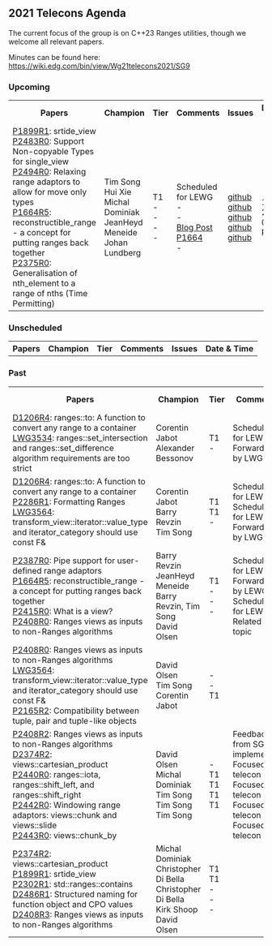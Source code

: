 ## 2021 Telecons Agenda

The current focus of the group is on C++23 Ranges utilities, though we welcome all relevant papers.

Minutes can be found here: https://wiki.edg.com/bin/view/Wg21telecons2021/SG9

### Upcoming

<table>
<tr>
<th>Papers
<th>Champion
<th>Tier
<th>Comments 
<th>Issues
<th>Date & Time

  
<tr>
<td><a href="https://isocpp.org/files/papers/P1899R1.html">P1899R1</a>: srtide_view
<br/><a href="https://wg21.link/p2483r0">P2483R0</a>: Support Non-copyable Types for single_view
<br/><a href="https://isocpp.org/files/papers/P2494R0.html">P2494R0</a>: Relaxing range adaptors to allow for move only types
<br/><a href="https://isocpp.org/files/papers/P1664R5.html">P1664R5</a>: reconstructible_range - a concept for putting ranges back together
<br/><a href="https://wg21.link/p2375r0">P2375R0</a>: Generalisation of nth_element to a range of nths (Time Permitting)
<td>Tim Song
<br/>Hui Xie
<br/>Michal Dominiak
<br/>JeanHeyd Meneide
<br/>Johan Lundberg
<td>T1
<br/>-
<br/>-
<br/>-
<br/>-
<td>Scheduled for LEWG
<br/>-
<br/>-
<br/><a href="https://thephd.dev/ranges-split-final-frontier-reconstructible">Blog Post P1664</a>
<br/>-
<td><a href="http://wg21.link/P1899/github">github</a>
<br/><a href="http://wg21.link/P2483/github">github</a>
<br/><a href="http://wg21.link/P2494/github">github</a>
<br/><a href="http://wg21.link/P2375/github">github</a>
<br/><a href="http://wg21.link/P1664/github">github</a>
<td>12-20<br/> 09:30 Pacific
  
</table>
  
### Unscheduled

<table>
<tr>
<th>Papers
<th>Champion
<th>Tier
<th>Comments 
<th>Issues
<th>Date & Time

<!---
<tr>
<td><a href="https://wg21.link/P2164">P2164R5</a>: views::enumerate
<td>Corentin Jabot
<td>T1
<td>
<td><a href="http://wg21.link/p2164/github">github</a>
<td>
  
Deffered by LEWG
<br/><a href="https://cplusplus.github.io/LWG/issue3534">LWG3534</a>: ranges::set_intersection and ranges::set_difference algorithm requirements are too strict
<br/><a href="http://wg21.link/LWG3534/github">github</a>
-->

</table>

### Past

<table>
<tr>
<th>Papers
<th>Champion
<th>Tier
<th>Comments 
<th>Issues
<th>Date & Time

<tr>
<td><a href="https://isocpp.org/files/papers/D1206R4.pdf">D1206R4</a>: ranges::to: A function to convert any range to a container
<br/><a href="https://cplusplus.github.io/LWG/issue3534">LWG3534</a>: ranges::set_intersection and ranges::set_difference algorithm requirements are too strict
<td>Corentin Jabot
<br/>Alexander Bessonov
<td>T1
<br/>-
<td>Scheduled for LEWG
<br/>Forwarded by LWG
<td><a href="http://wg21.link/P1206/github">github</a>
<br/><a href="http://wg21.link/LWG3534/github">github</a>
<td>06-14<br/> 09:30 Pacific


<tr>
<td><a href="https://isocpp.org/files/papers/D1206R4.pdf">D1206R4</a>: ranges::to: A function to convert any range to a container
<br/><a href="https://wg21.link/P2286">P2286R1</a>: Formatting Ranges
<br/><a href="https://wg21.link/LWG3564">LWG3564</a>: transform_view::iterator<true>::value_type and iterator_category should use const F&
<td>Corentin Jabot
<br/>Barry Revzin
<br/>Tim Song
<td>T1
<br/>T1
<br/>-
<td>Scheduled for LEWG
<br/>Scheduled for LEWG
<br/>Forwarded by LWG
<td><a href="http://wg21.link/P1206/github">github</a>
<br/><a href="http://wg21.link/P2286/github">github</a>
<br/><a href="http://wg21.link/LWG3564/github">github</a>
<td>07-12<br/> 09:30 Pacific
  
<tr>
<td><a href="https://wg21.link/P2387">P2387R0</a>: Pipe support for user-defined range adaptors
<br/><a href="https://isocpp.org/files/papers/P1664R5.html">P1664R5</a>: reconstructible_range - a concept for putting ranges back together
<br/><a href="https://wg21.link/P2415">P2415R0</a>: What is a view?
<br/><a href="https://wg21.link/P2408">P2408R0</a>: Ranges views as inputs to non-Ranges algorithms
<td>Barry Revzin
<br/>JeanHeyd Meneide
<br/>Barry Revzin, Tim Song
<br/>David Olsen
<td>T1
<br/>-
<br/>-
<br/>-
<td>Scheduled for LEWG
<br/>Forwarded by LEWG
<br/>Scheduled for LEWG
<br/>Related topic
<td><a href="http://wg21.link/p2387/github">github</a>
<br/><a href="http://wg21.link/p1664/github">github</a>
<br/><a href="http://wg21.link/p2415/github">github</a>
<br/><a href="http://wg21.link/p2408/github">github</a>
<td>08-09<br/> 09:30 Pacific

<tr>
<td><a href="https://wg21.link/P2408">P2408R0</a>: Ranges views as inputs to non-Ranges algorithms
<br/><a href="https://wg21.link/LWG3564">LWG3564</a>: transform_view::iterator<true>::value_type and iterator_category should use const F&
<br/><a href="https://wg21.link/P2165">P2165R2</a>: Compatibility between tuple, pair and tuple-like objects
<td>David Olsen
<br/>Tim Song
<br/>Corentin Jabot
<td>-
<br/>-
<br/>T1
<td>
<td><a href="http://wg21.link/p2408/github">github</a>
<br/><a href="https://github.com/cplusplus/papers/issues/1052">github</a>
<br/><a href="http://wg21.link/p2165/github">github</a>
<td>09-13<br/> 09:30 Pacific

<tr>
<td><a href="https://isocpp.org/files/papers/P2408R2.html">P2408R2</a>: Ranges views as inputs to non-Ranges algorithms
<br/><a href="https://wiki.edg.com/pub/Wg21telecons2021/SG9/D2374R2.html">D2374R2</a>: views::cartesian_product
<br/><a href="http://wg21.link/p2440">P2440R0</a>: ranges::iota, ranges::shift_left, and ranges::shift_right
<br/><a href="http://wg21.link/p2442">P2442R0</a>: Windowing range adaptors: views::chunk and views::slide
<br/><a href="http://wg21.link/p2443">P2443R0</a>: views::chunk_by
<td>David Olsen
<br/>Michal Dominiak
<br/>Tim Song
<br/>Tim Song
<br/>Tim Song
<td>-
<br/>T1
<br/>T1
<br/>T1
<br/>T1
<td>Feedback from SG9 implemented
<br/>Focused telecon
<br/>Focused telecon
<br/>Focused telecon
<br/>Focused telecon
<td><a href="http://wg21.link/p2408/github">github</a>
<br/><a href="http://wg21.link/p2374/github">github</a>
<br/><a href="http://wg21.link/p2440/github">github</a>
<br/><a href="http://wg21.link/p2442/github">github</a>
<br/><a href="http://wg21.link/p2443/github">github</a>
<td>10-11<br/> 09:30 Pacific


<tr>
<td><a href="https://wiki.edg.com/pub/Wg21telecons2021/SG9/P2374R2.html">P2374R2</a>: views::cartesian_product
<br/><a href="https://isocpp.org/files/papers/P1899R1.html">P1899R1</a>: srtide_view
<br/><a href="https://isocpp.org/files/papers/P2302R1.html">P2302R1</a>: std::ranges::contains
<br/><a href="https://isocpp.org/files/papers/D2486R1">D2486R1</a>: Structured naming for function object and CPO values
<br/><a href="https://isocpp.org/files/papers/D2408R3.html">D2408R3</a>: Ranges views as inputs to non-Ranges algorithms
<td>Michal Dominiak
<br/>Christopher Di Bella
<br/>Christopher Di Bella
<br/>Kirk Shoop
<br/>David Olsen
<td>T1
<br/>T1
<br/>-
<br/>-
<br/>-
<td>
<td><a href="http://wg21.link/P2374/github">github</a>
<br/><a href="http://wg21.link/P1899/github">github</a>
<br/><a href="http://wg21.link/P2302/github">github</a>
<br/><a href="https://wiki.edg.com/bin/view/Wg21telecons2021/P2486">Wiki</a>
<br/><a href="http://wg21.link/P2408/github">github</a>
<td>11-08<br/> 09:30 Pacific

</table>
